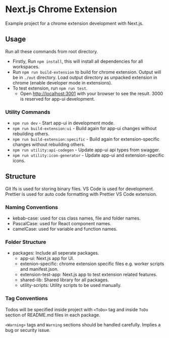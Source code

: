 # Next.js Chrome Extension

Example project for a chrome extension development with Next.js.

## Usage

Run all these commands from root directory.

- Firstly, Run `npm install`, this will install all dependencies for all workspaces.
- Run `npm run build-extension` to build for chrome extension. Output will be in `./out` directory. Load output directory as unpacked extension in chrome (enable developer mode in extensions).
- To test extension, run `npm run test`.
  - Open [http://localhost:3001](http://localhost:3001) with your browser to see the result. 3000 is reserved for app-ui development.

### Utility Commands

- `npm run dev` - Start app-ui in development mode.
- `npm run build-extension:ui` - Build again for app-ui changes without rebuilding others.
- `npm run build-extension:specific` - Build again for extension-specific changes without rebuilding others.
- `npm run utility:api-codegen` - Update app-ui api types from swagger.
- `npm run utility:icon-generator` - Update app-ui and extension-specific icons.

## Structure

Git lfs is used for storing binary files. VS Code is used for development. Prettier is used for auto code formatting with Prettier VS Code extension.

### Naming Conventions

- kebab-case: used for css class names, file and folder names.
- PascalCase: used for React component names.
- camelCase: used for variable and function names.

### Folder Structure

- packages: Include all seperate packages.
  - app-ui: Next.js app for UI.
  - extenion-specific: chrome extension specific files e.g. worker scripts and manifest.json.
  - extension-test-app: Next.js app to test extension related features.
  - shared-lib: Shared library for all packages.
  - utility-scripts: Utility scripts to be used manually.

### Tag Conventions

Todos will be specified inside project with `<ToDo>` tag and inside `ToDo` section of README.md files in each package.

`<Warning>` tags and `Warning` sections should be handled carefully. Implies a bug or security issue.
